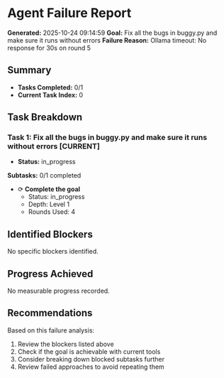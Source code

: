 # Agent Failure Report

**Generated:** 2025-10-24 09:14:59
**Goal:** Fix all the bugs in buggy.py and make sure it runs without errors
**Failure Reason:** Ollama timeout: No response for 30s on round 5

## Summary

- **Tasks Completed:** 0/1
- **Current Task Index:** 0

## Task Breakdown

### Task 1: Fix all the bugs in buggy.py and make sure it runs without errors **[CURRENT]**

- **Status:** in_progress

**Subtasks:** 0/1 completed

- ⟳ **Complete the goal**
  - Status: in_progress
  - Depth: Level 1
  - Rounds Used: 4


## Identified Blockers

No specific blockers identified.

## Progress Achieved

No measurable progress recorded.

## Recommendations

Based on this failure analysis:
1. Review the blockers listed above
2. Check if the goal is achievable with current tools
3. Consider breaking down blocked subtasks further
4. Review failed approaches to avoid repeating them
